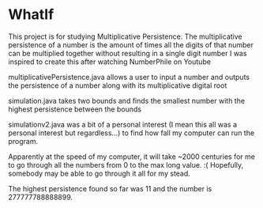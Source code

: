 # WhatIf
This project is for studying Multiplicative Persistence.
The multiplicative persistence of a number is the amount of times all the digits of that number can be multiplied together without resulting in a single digit number
I was inspired to create this after watching NumberPhile on Youtube

multiplicativePersistence.java allows a user to input a number and outputs the persistence of a number along with its multiplicative digital root

simulation.java takes two bounds and finds the smallest number with the highest persistence between the bounds

simulationv2.java was a bit of a personal interest (I mean this all was a personal interest but regardless...) to find how fall my computer can run the program.

Apparently at the speed of my computer, it will take ~2000 centuries for me to go through all the numbers from 0 to the max long value. :(
Hopefully, somebody may be able to go through it all for my stead.

The highest persistence found so far was 11 and the number is 277777788888899.
